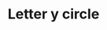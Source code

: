 ---
title: Letter y circle
tags: ["letter", "y", "circle", "round", "symbol", "shape", "logo"]
icon: letter-y-circle
svg: '<svg xmlns="http://www.w3.org/2000/svg" width="24" height="24" fill="none" viewBox="0 0 24 24" stroke-width="1.5" stroke-linecap="round" stroke-linejoin="round" stroke="currentColor"><path d="M21 12a9 9 0 1 1-18 0 9 9 0 0 1 18 0M9 8.25l3 4m3-4-3 4m0 0v4"/></svg>'
---